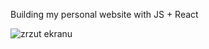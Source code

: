 Building my personal website with JS + React


![zrzut ekranu](https://github.com/user-attachments/assets/806374ce-d6aa-4765-bcac-c6ea70e10856)
